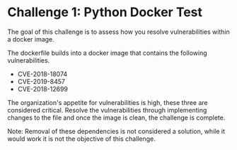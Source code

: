 <h1>Challenge 1: Python Docker Test</h1>
The goal of this challenge is to assess how you resolve vulnerabilities within a docker image.

The dockerfile builds into a docker image that contains the following vulnerabilities.
<ul>
<li>CVE-2018-18074</li>
<li>CVE-2019-8457</li>
<li>CVE-2018-12699</li>
</ul>

The organization's appetite for vulnerabilities is high, these three are considered critical.
Resolve the vulnerabilities through implementing changes to the file and once the image is clean, the challenge is complete.

Note: Removal of these dependencies is not considered a solution, while it would work it is not the objective of this challenge.
